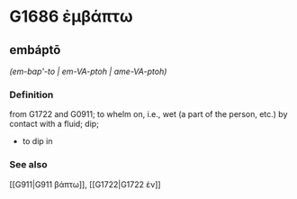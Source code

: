 # G1686 ἐμβάπτω

## embáptō

_(em-bap'-to | em-VA-ptoh | ame-VA-ptoh)_

### Definition

from G1722 and G0911; to whelm on, i.e., wet (a part of the person, etc.) by contact with a fluid; dip; 

- to dip in

### See also

[[G911|G911 βάπτω]], [[G1722|G1722 ἐν]]
